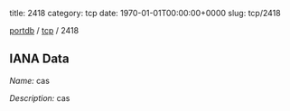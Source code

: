 title: 2418
category: tcp
date: 1970-01-01T00:00:00+0000
slug: tcp/2418

[portdb](/) / [tcp](/category/tcp.html) / 2418


## IANA Data

_Name:_ cas

_Description:_ cas

